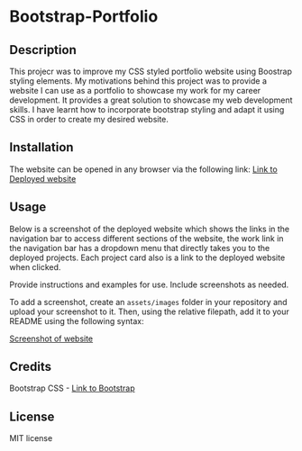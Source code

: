 # Bootstrap-Portfolio

## Description

This projecr was to improve my CSS styled portfolio website using Boostrap styling elements. My motivations behind this project was to provide a website I can use as a portfolio to showcase my work for my career development. It provides a great solution to showcase my web development skills. I have learnt how to incorporate bootstrap styling and adapt it using CSS in order to create my desired website. 

## Installation

The website can be opened in any browser via the following link: 
[Link to Deployed website](https://jemnz.github.io/Bootstrap-Portfolio/)

## Usage

Below is a screenshot of the deployed website which shows the links in the navigation bar to access different sections of the website, the work link in the navigation bar has a dropdown menu that directly takes you to the deployed projects. Each project card also is a link to the deployed website when clicked.

Provide instructions and examples for use. Include screenshots as needed.

To add a screenshot, create an `assets/images` folder in your repository and upload your screenshot to it. Then, using the relative filepath, add it to your README using the following syntax:

[Screenshot of website](images/Bootstrap-website-screenshot.jpg)

## Credits

Bootstrap CSS - [Link to Bootstrap](https://getbootstrap.com)

## License

MIT license
